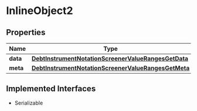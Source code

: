 

# InlineObject2


## Properties

Name | Type | Description | Notes
------------ | ------------- | ------------- | -------------
**data** | [**DebtInstrumentNotationScreenerValueRangesGetData**](DebtInstrumentNotationScreenerValueRangesGetData.md) |  |  [optional]
**meta** | [**DebtInstrumentNotationScreenerValueRangesGetMeta**](DebtInstrumentNotationScreenerValueRangesGetMeta.md) |  |  [optional]


## Implemented Interfaces

* Serializable


